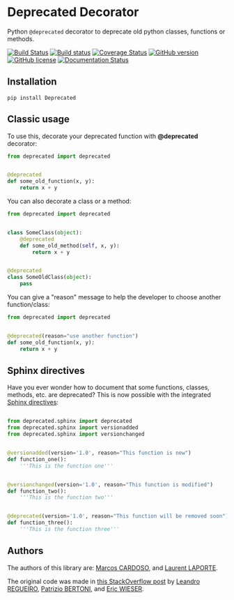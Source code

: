 # Deprecated Decorator

Python ``@deprecated`` decorator to deprecate old python classes, functions or methods.

[![Build Status](https://travis-ci.org/tantale/deprecated.svg?branch=master)](https://travis-ci.org/tantale/deprecated)
[![Build status](https://ci.appveyor.com/api/projects/status/ctgktcdg2pf8lsxe?svg=true)](https://ci.appveyor.com/project/tantale/deprecated)
[![Coverage Status](https://coveralls.io/repos/github/tantale/deprecated/badge.svg?branch=master)](https://coveralls.io/github/tantale/deprecated?branch=master)
[![GitHub version](https://badge.fury.io/gh/tantale%2Fdeprecated.svg)](https://badge.fury.io/gh/tantale%2Fdeprecated)
[![GitHub license](https://img.shields.io/badge/license-MIT-blue.svg)](https://raw.githubusercontent.com/tantale/deprecated/master/LICENSE)
[![Documentation Status](http://readthedocs.org/projects/deprecated/badge/?version=latest)](http://deprecated.readthedocs.io/en/latest/?badge=latest)

## Installation

```shell
pip install Deprecated
```

## Classic usage

To use this, decorate your deprecated function with **@deprecated** decorator:

```python
from deprecated import deprecated


@deprecated
def some_old_function(x, y):
    return x + y
```

You can also decorate a class or a method:

```python
from deprecated import deprecated


class SomeClass(object):
    @deprecated
    def some_old_method(self, x, y):
        return x + y


@deprecated
class SomeOldClass(object):
    pass
```

You can give a "reason" message to help the developer to choose another function/class:

```python
from deprecated import deprecated


@deprecated(reason="use another function")
def some_old_function(x, y):
    return x + y
```

## Sphinx directives

Have you ever wonder how to document that some functions, classes, methods, etc. are deprecated?
This is now possible with the integrated [Sphinx directives](http://www.sphinx-doc.org/en/stable/markup/para.html#directive-versionadded):

```python

from deprecated.sphinx import deprecated
from deprecated.sphinx import versionadded
from deprecated.sphinx import versionchanged


@versionadded(version='1.0', reason="This function is new")
def function_one():
    '''This is the function one'''


@versionchanged(version='1.0', reason="This function is modified")
def function_two():
    '''This is the function two'''


@deprecated(version='1.0', reason="This function will be removed soon")
def function_three():
    '''This is the function three'''

```

## Authors

The authors of this library are:
[Marcos CARDOSO](https://github.com/tantale), and
[Laurent LAPORTE](https://github.com/tantale).

The original code was made in [this StackOverflow post](https://stackoverflow.com/questions/2536307) by
[Leandro REGUEIRO](https://stackoverflow.com/users/1336250/leandro-regueiro),
[Patrizio BERTONI](https://stackoverflow.com/users/1315480/patrizio-bertoni), and
[Eric WIESER](https://stackoverflow.com/users/102441/eric).
